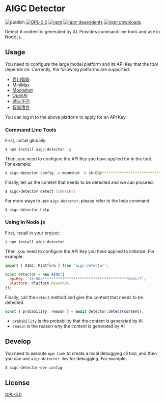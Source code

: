 # AIGC Detector

![publish](https://github.com/crazyurus/aigc-detector/actions/workflows/publish.yaml/badge.svg)
[![GPL-3.0](https://img.shields.io/badge/license-GPL3-blue.svg)](LICENSE)
[![npm](https://badgen.net/npm/v/aigc-detector)](https://www.npmjs.com/package/aigc-detector)
[![npm dependents](https://badgen.net/npm/dependents/aigc-detector)](https://www.npmjs.com/package/aigc-detector?activeTab=dependents)
[![npm downloads](https://badgen.net/npm/dt/aigc-detector)](https://www.npmjs.com/package/aigc-detector)

Detect if content is generated by AI. Provides command line tools and use in Node.js.


## Usage

You need to configure the large model platform and its API Key that the tool depends on. Currently, the following platforms are supported:

- [百川智能](https://platform.baichuan-ai.com/)
- [MiniMax](https://www.minimaxi.com/)
- [Moonshot](https://platform.moonshot.cn/)
- [OpenAI](https://platform.openai.com/)
- [通义千问](https://dashscope.console.aliyun.com/)
- [智谱清言](https://open.bigmodel.cn/)

You can log in to the above platform to apply for an API Key.

### Command Line Tools

First, install globally:

```sh
$ npm install aigc-detector -g
```

Then, you need to configure the API Key you have applied for in the tool. For example:

```sh
$ aigc-detector config -p moonshot -k sk-GQz***************************************8UnlrT
```

Finally, tell us the content that needs to be detected and we can proceed.

```sh
$ aigc-detector detect [CONTENT]
```

For more ways to use `aigc-detector`, please refer to the help command.

```sh
$ aigc-detector help
```

### Using in Node.js

First, install in your project:

```sh
$ npm install aigc-detector
```

Then, you need to configure the API Key you have applied to initialize. For example:

```js
import { AIGC, Platform } from 'aigc-detector';

const detector = new AIGC({
  apiKey: 'sk-GQz***************************************8UnlrT',
  platform: Platform.Moonshot,
});
```

Finally, call the `detect` method and give the content that needs to be detected.

```js
const { probability, reason } = await detector.detect(content);
```

- `probability` is the probability that the content is generated by AI
- `reason` is the reason why the content is generated by AI

## Develop

You need to execute `npm link` to create a local debugging cli tool, and then you can use `aigc-detector-dev` for debugging. For example:

```sh
$ aigc-detector-dev config
```

## License

[GPL-3.0](./LICENSE)